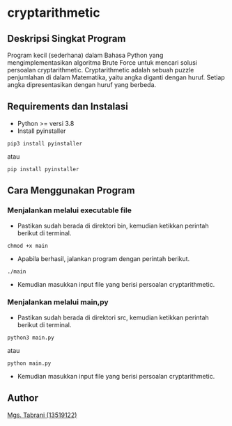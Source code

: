 # cryptarithmetic
## Deskripsi Singkat Program
Program kecil (sederhana) dalam Bahasa Python yang mengimplementasikan algoritma Brute Force untuk mencari solusi persoalan cryptarithmetic. Cryptarithmetic adalah sebuah puzzle penjumlahan di dalam Matematika, yaitu angka diganti dengan huruf. Setiap angka dipresentasikan dengan huruf yang berbeda. 

## Requirements dan Instalasi
- Python >= versi 3.8
- Install pyinstaller
```
pip3 install pyinstaller
```
atau
```
pip install pyinstaller
```

## Cara Menggunakan Program
### Menjalankan melalui executable file
- Pastikan sudah berada di direktori bin, kemudian ketikkan perintah berikut di terminal.
```
chmod +x main
```
- Apabila berhasil, jalankan program dengan perintah berikut.
```
./main
```
- Kemudian masukkan input file yang berisi persoalan cryptarithmetic.
### Menjalankan melalui main,py
- Pastikan sudah berada di direktori src, kemudian ketikkan perintah berikut di terminal.
```
python3 main.py
```
atau
```
python main.py
```
- Kemudian masukkan input file yang berisi persoalan cryptarithmetic.

## Author
[Mgs. Tabrani (13519122)](https://github.com/mgstabrani)
